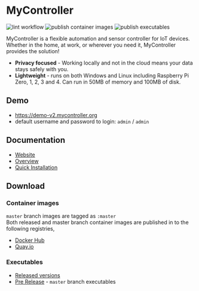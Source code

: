 # MyController
![lint workflow](https://github.com/mycontroller-org/server/actions/workflows/lint.yaml/badge.svg)
![publish container images](https://github.com/mycontroller-org/server/actions/workflows/publish_container_images.yaml/badge.svg)
![publish executables](https://github.com/mycontroller-org/server/actions/workflows/publish_executables.yaml/badge.svg)

MyController is a flexible automation and sensor controller for IoT devices. Whether in the home, at work, or wherever you need it, MyController provides the solution!

* **Privacy focused** - Working locally and not in the cloud means your data stays safely with you.
* **Lightweight** - runs on both Windows and Linux including Raspberry Pi Zero, 1, 2, 3 and 4. Can run in 50MB of memory and 100MB of disk.

## Demo
* https://demo-v2.mycontroller.org
* default username and password to login: `admin` / `admin`

## Documentation
* [Website](https://v2.mycontroller.org)
* [Overview](https://v2.mycontroller.org/docs/overview/)
* [Quick Installation](https://v2.mycontroller.org/docs/quick-installation/)

## Download
### Container images
`master` branch images are tagged as `:master`<br>
Both released and master branch container images are published in to the following registries,
  * [Docker Hub](https://hub.docker.com/u/mycontroller)
  * [Quay.io](https://quay.io/organization/mycontroller)

### Executables
* [Released versions](https://github.com/mycontroller-org/server/releases)
* [Pre Release](https://download.mycontroller.org/v2/master/) - `master` branch executables
